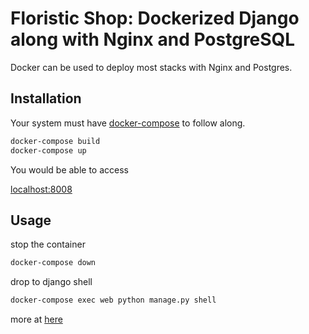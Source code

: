 # Floristic Shop: Dockerized Django along with Nginx and PostgreSQL

Docker can be used to deploy most stacks with Nginx and Postgres.

## Installation

Your system must have [docker-compose](https://docs.docker.com/compose/install/) to follow along.

```bash
docker-compose build
docker-compose up
```
You would be able to access

[localhost:8008](http://localhost:8008/)

## Usage
stop the container
```bash
docker-compose down
```
drop to django shell
```bash
docker-compose exec web python manage.py shell
```
more at [here](https://docs.docker.com/get-started/overview/)

